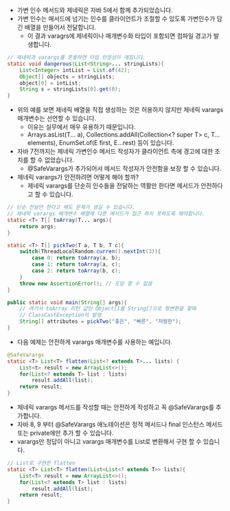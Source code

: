 * 가변 인수 메서드와 제네릭은 자바 5에서 함께 추가되었습니다. 
* 가변 인수는 매서드에 넘기는 인수를 클라이언트가 조절할 수 있도록 가변인수가 담긴 배열을 만들어서 전달합니다. 
  * 이 결과 varagrs에 제네릭이나 매개변수화 타입이 포함되면 컴파일 경고가 발생합니다.
```java
// 제네릭과 varargs를 혼용하면 타입 안정성이 깨집니다.
static void dangerous(List<String>... stringLists){
    List<Integer> intList = List.of(42);
    Object[] objects = stringLists;
    object[0] = intList;
    String s = stringLists[0].get(0);
}
```
* 위의 예를 보면 제네릭 배열을 직접 생성하는 것은 허용하지 않지만 제네릭 varargs 매개변수는 선언할 수 있습니다. 
  * 이유는 실무에서 매우 유용하기 때문입니다. 
  * Arrays.asList(T... a), Collections.addAll(Collection<? super T> c, T... elements), EnumSet.of(E first, E...rest) 등이 있습니다. 
* 자바 7전까지는 제네릭 가변인수 메서드 작성자가 클라이언트 측에 경고에 대한 조치를 할 수 없었습니다.
  * @SafeVarargs가 추가되어서 메서드 작성자가 안전함을 보장 할 수 있습니다. 
* 제네릭 varargs가 안전하려면 어떻게 해야 할까?
  * 제네릭 varargs를 단순히 인수들을 전달하는 역활만 한다면 메서드가 안전하다고 할 수 있습니다. 
```java
// 단순 전달만 한다고 해도 문제가 생길 수 있습니다.
// 제네릭 varargs 매개변수 배열에 다른 메서드가 접근 하지 못하도록 해야합니다. 
static <T> T[] toArray(T... args){
    return args;
}

static <T> T[] pickTwo(T a, T b, T c){
    switch(ThreadLocalRandom.curren().nextInt(3)){
        case 0: return toArray(a, b);
        case 1: return toArray(a, c);
        case 2: return toArray(b, c);
    }
    throw new AssertionError(); // 도달 할 수 없음
}

public static void main(String[] args){
    // 여기서 toArray 리턴 값인 Object[]를 String[]으로 형변환을 할때 
    // ClassCastException이 발생 
    String[] attributes = pickTwo("좋은", "빠른", "저렴한");
}
```
* 다음 예제는 안전하게 varargs 매개변수를 사용하는 예입니다. 
```java
@SafeVarargs
static <T> List<T> flatten(List<? extends T>... lists) {
    List<t> result = new ArrayList<>();
    for(List<? extends T> list : lists)
        result.addAll(list);
    return result;
}
```
* 제네릭 varargs 메서드를 작성할 때는 안전하게 작성하고 꼭 @SafeVarargs를 추가합니다.
* 자바 8, 9 부터 @SafeVarargs 애노테이션은 정적 메서드나 final 인스턴스 메서드 또는 private에만 추가 할 수 있습니다. 
* varargs만 정답이 아니고 varargs 매개변수를 List로 변환해서 구현 할 수 있습니다.
```java
// List로 구현한 flatten
static <T> List<T> flatten(List<List<? extends T>> lists){
    List<T> result = new ArrayList<>();
    for(List<? extends T> list : lists)
        result.addAll(list);
    return result;
}
```